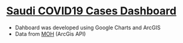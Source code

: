 # [Saudi COVID19 Cases Dashboard](https://linahhamdan.github.io/saudi-covid19-cases-dashboard/)

- Dahboard was developed using Google Charts and ArcGIS
- Data from [MOH](https://covid19.moh.gov.sa/) (ArcGis API)
